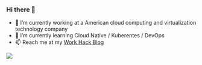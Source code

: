 ### Hi there 👋

- 🔭 I’m currently working at a American cloud computing and virtualization technology company
- 🌱 I’m currently learning Cloud Native / Kuberentes / DevOps
- 📫 Reach me at my [Work Hack Blog](https://sapphirelin.github.io/)

![](https://komarev.com/ghpvc/?username=sapphirelin&color=yellowgreen&label=VISTORS)

<!--
**sapphirelin/sapphirelin** is a ✨ _special_ ✨ repository because its `README.md` (this file) appears on your GitHub profile.

Here are some ideas to get you started:

- 🔭 I’m currently working on ...
- 🌱 I’m currently learning ...
- 👯 I’m looking to collaborate on ...
- 🤔 I’m looking for help with ...
- 💬 Ask me about ...
- 📫 How to reach me: ...
- 😄 Pronouns: ...
- ⚡ Fun fact: ...
-->
